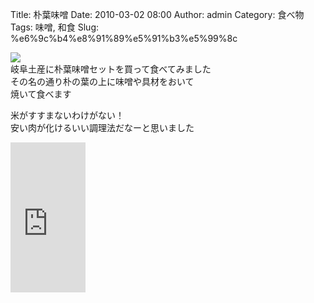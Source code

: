 Title: 朴葉味噌
Date: 2010-03-02 08:00
Author: admin
Category: 食べ物
Tags: 味噌, 和食
Slug: %e6%9c%b4%e8%91%89%e5%91%b3%e5%99%8c

[![](http://farm5.static.flickr.com/4071/4393742564_4ced133979_m.jpg)](http://www.flickr.com/photos/46200029@N06/4393742564/)  
岐阜土産に朴葉味噌セットを買って食べてみました  
その名の通り朴の葉の上に味噌や具材をおいて  
焼いて食べます

米がすすまないわけがない！  
安い肉が化けるいい調理法だなーと思いました  
<!--more-->  

<iframe src="http://rcm-jp.amazon.co.jp/e/cm?lt1=_blank&amp;bc1=000000&amp;IS2=1&amp;bg1=FFFFFF&amp;fc1=000000&amp;lc1=0000FF&amp;t=cain03-22&amp;o=9&amp;p=8&amp;l=as1&amp;m=amazon&amp;f=ifr&amp;md=1X69VDGQCMF7Z30FM082&amp;asins=B002P74QKQ" style="width:120px;height:240px;" scrolling="no" marginwidth="0" marginheight="0" frameborder="0"></iframe>
